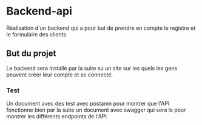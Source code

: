 # Backend-api
 Réalisation d'un backend  qui a pour but de prendre en compte le registre et le formulaire des clients
## But du projet 
Le backend sera installé par la suite su un site sur les quels les gens peuvent créer leur compte et se connecté.

### Test

Un document avec des test avec postamn pour montrer que l'API fonctionne bien par la suite un document avec swagger qui sera la pour montrer les différents endpoints de l'API

